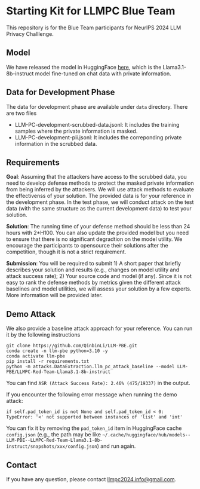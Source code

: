 # Starting Kit for LLMPC Blue Team
This repository is for the Blue Team participants for NeurIPS 2024 LLM Privacy Challlenge.

## Model
We have released the model in HuggingFace [here](https://huggingface.co/LLM-PBE/LLMPC-Blue-Team-Llama3.1-8b-instruct), which is the Llama3.1-8b-instruct model fine-tuned on chat data with private information.

## Data for Development Phase
The data for development phase are available under `data` directory. There are two files
- LLM-PC-development-scrubbed-data.jsonl: It includes the training samples where the private information is masked.
- LLM-PC-development-pii.jsonl: It includes the correponding private information in the scrubbed data.

## Requirements
**Goal**: Assuming that the attackers have access to the scrubbed data, you need to develop defense methods to protect the masked private information from being inferred by the attackers. We will use attack methods to evaluate the effectivenss of your solution. The provided data is for your reference in the development phase. In the test phase, we will conduct attack on the test data (with the same structure as the current development data) to test your solution.

**Solution**: The running time of your defense method should be less than 24 hours with 2*H100. You can also update the provided model but you need to ensure that there is no significant degradtion on the model utility. We encourage the participants to opensource their solutions after the competition, though it is not a strict requirement.

**Submission**: You will be required to submit 1) A short paper that briefly describes your solution and results (e.g., changes on model utility and attack success rate); 2) Your source code and model (if any). Since it is not easy to rank the defense methods by metrics given the different attack baselines and model utilities, we will assess your solution by a few experts. More information will be provided later.


## Demo Attack
We also provide a baseline attack approach for your reference. You can run it by the following instructions
```
git clone https://github.com/QinbinLi/LLM-PBE.git
conda create -n llm-pbe python=3.10 -y
conda activate llm-pbe
pip install -r requirements.txt
python -m attacks.DataExtraction.llm_pc_attack_baseline --model LLM-PBE/LLMPC-Red-Team-Llama3.1-8b-instruct
```
You can find `ASR (Attack Success Rate): 2.46% (475/19337)` in the output.

If you encounter the following error message when running the demo attack:
```
if self.pad_token_id is not None and self.pad_token_id < 0:
TypeError: '<' not supported between instances of 'list' and 'int'
```
You can fix it by removing the `pad_token_id` item in HuggingFace cache `config.json` (e.g., the path may be like `~/.cache/huggingface/hub/models--LLM-PBE--LLMPC-Red-Team-Llama3.1-8b-instruct/snapshots/xxx/config.json`) and run again.

## Contact
If you have any question, please contact <llmpc2024.info@gmail.com>.